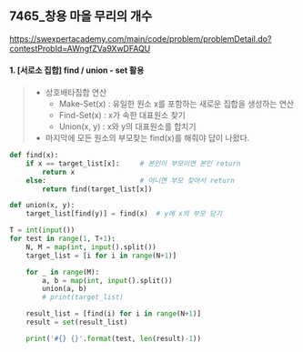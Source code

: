 ## 7465_창용 마을 무리의 개수

https://swexpertacademy.com/main/code/problem/problemDetail.do?contestProbId=AWngfZVa9XwDFAQU
#### 1. [서로소 집합] find / union - set 활용

> - 상호배타집합 연산
>   - Make-Set(x) : 유일한 원소 x를 포함하는 새로운 집합을 생성하는 연산
>   - Find-Set(x) : x가 속한 대표원소 찾기
>   - Union(x, y) : x와 y의 대표원소를 합치기 
> - 마지막에 모든 원소의 부모찾는 find(x)를 해줘야 답이 나왔다.


```python
def find(x):
    if x == target_list[x]:     # 본인이 부모이면 본인 return
        return x
    else:                       # 아니면 부모 찾아서 return
        return find(target_list[x])

def union(x, y):
    target_list[find(y)] = find(x)  # y에 x의 부모 담기

T = int(input())
for test in range(1, T+1):
    N, M = map(int, input().split())
    target_list = [i for i in range(N+1)]

    for _ in range(M):
        a, b = map(int, input().split())
        union(a, b)
        # print(target_list)

    result_list = [find(i) for i in range(N+1)]
    result = set(result_list)

    print('#{} {}'.format(test, len(result)-1))
